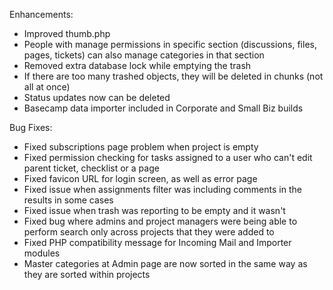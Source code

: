 Enhancements:

* Improved thumb.php
* People with manage permissions in specific section (discussions, files, pages, tickets) can also manage categories in that section
* Removed extra database lock while emptying the trash
* If there are too many trashed objects, they will be deleted in chunks (not all at once)
* Status updates now can be deleted
* Basecamp data importer included in Corporate and Small Biz builds

Bug Fixes:

* Fixed subscriptions page problem when project is empty
* Fixed permission checking for tasks assigned to a user who can't edit parent ticket, checklist or a page
* Fixed favicon URL for login screen, as well as error page
* Fixed issue when assignments filter was including comments in the results in some cases
* Fixed issue when trash was reporting to be empty and it wasn't
* Fixed bug where admins and project managers were being able to perform search only across projects that they were added to
* Fixed PHP compatibility message for Incoming Mail and Importer modules
* Master categories at Admin page are now sorted in the same way as they are sorted within projects